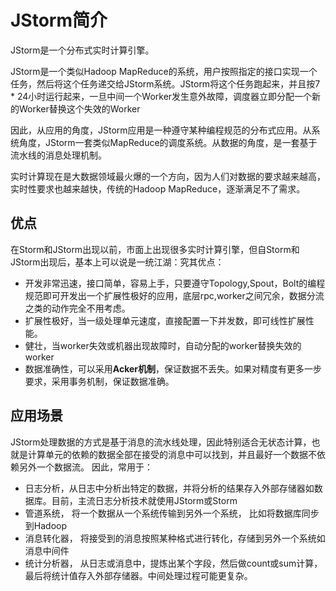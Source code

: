 # JStorm简介
JStorm是一个分布式实时计算引擎。

JStorm是一个类似Hadoop MapReduce的系统，用户按照指定的接口实现一个任务，然后将这个任务递交给JStorm系统。JStorm将这个任务跑起来，并且按7 * 24小时运行起来，一旦中间一个Worker发生意外故障，调度器立即分配一个新的Worker替换这个失效的Worker

因此，从应用的角度，JStorm应用是一种遵守某种编程规范的分布式应用。从系统角度，JStorm一套类似MapReduce的调度系统。从数据的角度，是一套基于流水线的消息处理机制。

实时计算现在是大数据领域最火爆的一个方向，因为人们对数据的要求越来越高，实时性要求也越来越快，传统的Hadoop MapReduce，逐渐满足不了需求。

## 优点
在Storm和JStorm出现以前，市面上出现很多实时计算引擎，但自Storm和JStorm出现后，基本上可以说是一统江湖：究其优点：
- 开发非常迅速，接口简单，容易上手，只要遵守Topology,Spout，Bolt的编程规范即可开发出一个扩展性极好的应用，底层rpc,worker之间冗余，数据分流之类的动作完全不用考虑。
- 扩展性极好，当一级处理单元速度，直接配置一下并发数，即可线性扩展性能。
- 健壮，当worker失效或机器出现故障时，自动分配的worker替换失效的worker
- 数据准确性，可以采用**Acker机制**，保证数据不丢失。如果对精度有更多一步要求，采用事务机制，保证数据准确。

## 应用场景
JStorm处理数据的方式是基于消息的流水线处理，因此特别适合无状态计算，也就是计算单元的依赖的数据全部在接受的消息中可以找到，并且最好一个数据不依赖另外一个数据流。
因此，常用于：
- 日志分析，从日志中分析出特定的数据，并将分析的结果存入外部存储器如数据库。目前，主流日志分析技术就使用JStorm或Storm
- 管道系统， 将一个数据从一个系统传输到另外一个系统， 比如将数据库同步到Hadoop
- 消息转化器， 将接受到的消息按照某种格式进行转化，存储到另外一个系统如消息中间件
- 统计分析器， 从日志或消息中，提炼出某个字段，然后做count或sum计算，最后将统计值存入外部存储器。中间处理过程可能更复杂。


